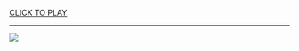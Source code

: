 
<a href="https://premium76.site?title=sites_unblocked_games&ref=13M">CLICK TO PLAY</a></h3>
<hr>

<a href="https://premium76.site?title=sites_unblocked_games&ref=13M"><img src="https://clearcache.store/games.png"></a>


